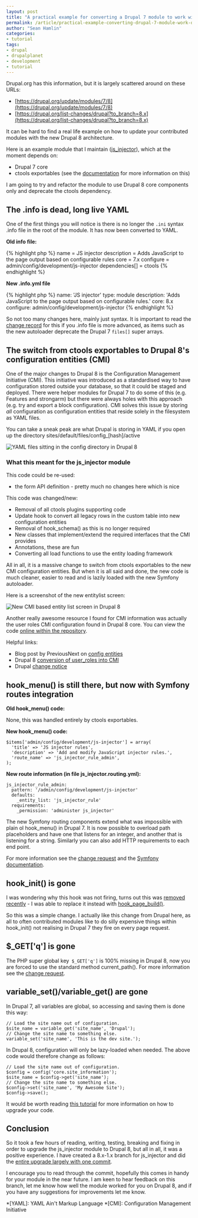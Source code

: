 ```yaml
---
layout: post
title: "A practical example for converting a Drupal 7 module to work with Drupal 8"
permalink: /article/practical-example-converting-drupal-7-module-work-drupal-8
author: "Sean Hamlin"
categories:
- tutorial
tags:
- drupal
- drupalplanet
- development
- tutorial
---
```


Drupal.org has this information, but it is largely scattered around on these URLs:

* [https://drupal.org/update/modules/7/8](https://drupal.org/update/modules/7/8)
* [https://drupal.org/list-changes/drupal?to_branch=8.x](https://drupal.org/list-changes/drupal?to_branch=8.x)

It can be hard to find a real life example on how to update your contributed modules with the new Drupal 8 architecture.

Here is an example module that I maintain ([js_injector](https://drupal.org/project/js_injector)), which at the moment depends on:

* Drupal 7 core
* ctools exportables (see the [documentation](https://drupal.org/node/928026) for more information on this)

I am going to try and refactor the module to use Drupal 8 core components only and deprecate the ctools dependency.

## The .info is dead, long live YAML ##

One of the first things you will notice is there is no longer the `.ini` syntax .info file in the root of the module. It has now been converted to YAML.

**Old info file:**

{% highlight php %}
name = JS injector
description = Adds JavaScript to the page output based on configurable rules
core = 7.x
configure = admin/config/development/js-injector
dependencies[] = ctools
{% endhighlight %}

**New .info.yml file**

{% highlight php %}
name: 'JS injector'
type: module
description: 'Adds JavaScript to the page output based on configurable rules.'
core: 8.x
configure: admin/config/development/js-injector
{% endhighlight %}

So not too many changes here, mainly just syntax. It is important to read the [change record](https://drupal.org/node/1935708) for this if you .info file is more advanced, as items such as the new autoloader deprecate the Drupal 7 `files[]` super arrays.

## The switch from ctools exportables to Drupal 8's configuration entities (CMI) ##

One of the major changes to Drupal 8 is the Configuration Management Initiative (CMI). This initiative was introduced as a standardised way to have configuration stored outside your database, so that it could be staged and deployed. There were helper modules for Drupal 7 to do some of this (e.g. Features and strongarm) but there were always holes with this approach (e.g. try and export a block configuration). CMI solves this issue by storing *all* configuration as configuration entities that reside solely in the filesystem as YAML files.

You can take a sneak peak are what Drupal is storing in YAML if you open up the directory sites/default/files/config_[hash]/active

<img src="/img/d7-d8/d8-yaml.png" alt="YAML files sitting in the config directory in Drupal 8"  />

### What this meant for the js_injector module ###

This code could be re-used:

* the form API definition - pretty much no changes here which is nice

This code was changed/new:

* Removal of all ctools plugins supporting code
* Update hook to convert all legacy rows in the custom table into new configuration entities
* Removal of hook_schema() as this is no longer required
* New classes that implement/extend the required interfaces that the CMI provides
* Annotations, these are fun
* Converting all load functions to use the entity loading framework

All in all, it is a massive change to switch from ctools exportables to the new CMI configuration entities. But when it is all said and done, the new code is much cleaner, easier to read and is lazily loaded with the new Symfony autoloader.

Here is a screenshot of the new entitylist screen:

<img src="/img/d7-d8/js_injector_d8.png" alt="New CMI based entity list screen in Drupal 8"  />

Another really awesome resource I found for CMI information was actually the user roles CMI configuration found in Drupal 8 core. You can view the code [online within the repository](http://drupalcode.org/project/drupal.git/tree/refs/heads/8.x:/core/modules/user).

Helpful links:

* Blog post by PreviousNext on [config entities](http://previousnext.com.au/blog/understanding-drupal-8s-config-entities)
* Drupal 8 [conversion of user_roles into CMI](https://drupal.org/node/1479454)
* Drupal [change notice](https://drupal.org/node/1818734)

## hook_menu() is still there, but now with Symfony routes integration ##

**Old hook_menu() code:**

None, this was handled entirely by ctools exportables.

**New hook_menu() code:**

    $items['admin/config/development/js-injector'] = array(
      'title' => 'JS injector rules',
      'description' => 'Add and modify JavaScript injector rules.',
      'route_name' => 'js_injector_rule_admin',
    );

**New route information (in file js_injector.routing.yml):**

    js_injector_rule_admin:
      pattern: '/admin/config/development/js-injector'
      defaults:
        _entity_list: 'js_injector_rule'
      requirements:
        _permission: 'administer js_injector'

The new Symfony routing components extend what was impossible with plain ol hook_menu() in Drupal 7. It is now possible to overload path placeholders and have one that listens for an integer, and another that is listening for a string. Similarly you can also add HTTP requirements to each end point.

For more information see the [change request](https://drupal.org/node/1800686) and the [Symfony documentation](http://symfony.com/doc/current/book/routing.html).

## hook_init() is gone ##

I was wondering why this hook was not firing, turns out this was [removed recently](https://drupal.org/node/2013014) - I was able to replace it instead with [hook_page_build()](https://api.drupal.org/api/drupal/core%21modules%21system%21system.api.php/function/hook_page_build/8).

So this was a simple change. I actually like this change from Drupal here, as all to often contributed modules like to do silly expensive things within hook_init() not realising in Drupal 7 they fire on every page request.

## $_GET['q'] is gone ##

The PHP super global key` $_GET['q']` is 100% missing in Drupal 8, now you are forced to use the standard method current_path(). For more information see the [change request](https://drupal.org/node/1659562).

## variable_set()/variable_get() are gone ##

In Drupal 7, all variables are global, so accessing and saving them is done this way:

    // Load the site name out of configuration.
    $site_name = variable_get('site_name', 'Drupal');
    // Change the site name to something else.
    variable_set('site_name', 'This is the dev site.');

In Drupal 8, configuration will only be lazy-loaded when needed. The above code would therefore change as follows:

    // Load the site name out of configuration.
    $config = config('core.site_information');
    $site_name = $config->get('site_name');
    // Change the site name to something else.
    $config->set('site_name', 'My Awesome Site');
    $config->save();

It would be worth reading [this tutorial](https://drupal.org/node/1667896) for more information on how to upgrade your code.

## Conclusion ##

So it took a few hours of reading, writing, testing, breaking and fixing in order to upgrade the js_injector module to Drupal 8, but all in all, it was a positive experience. I have created a 8.x-1.x branch for js_injector and did the [entire upgrade largely with one commit](http://drupalcode.org/project/js_injector.git/commit/a007b54dddf2fc3f6c9f7fa88014c0d29d7c5f44).

I encourage you to read through the commit, hopefully this comes in handy for your module in the near future. I am keen to hear feedback on this branch, let me know how well the module worked for you on Drupal 8, and if you have any suggestions for improvements let me know.

<!-- Abbreviations -->
*[YAML]: YAML Ain't Markup Language
*[CMI]: Configuration Management Initiative
